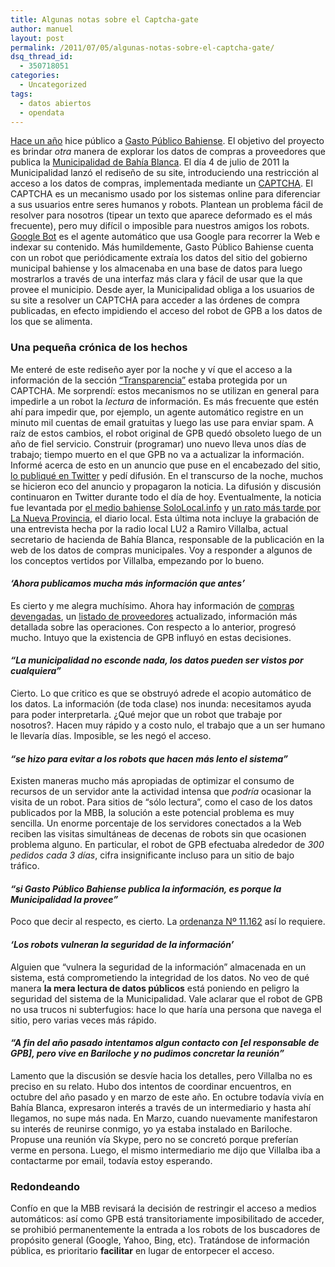 ```yaml
---
title: Algunas notas sobre el Captcha-gate
author: manuel
layout: post
permalink: /2011/07/05/algunas-notas-sobre-el-captcha-gate/
dsq_thread_id:
  - 350718051
categories:
  - Uncategorized
tags:
  - datos abiertos
  - opendata
---
```

[Hace un año][1] hice público a [Gasto Público Bahiense][2]. El objetivo del proyecto es brindar *otra* manera de explorar los datos de compras a proveedores que publica la [Municipalidad de Bahía Blanca][3]. El día 4 de julio de 2011 la Municipalidad lanzó el rediseño de su site, introduciendo una restricción al acceso a los datos de compras, implementada mediante un [CAPTCHA][4]. El CAPTCHA es un mecanismo usado por los sistemas online para diferenciar a sus usuarios entre seres humanos y robots. Plantean un problema fácil de resolver para nosotros (tipear un texto que aparece deformado es el más frecuente), pero muy difícil o imposible para nuestros amigos los robots. [Google Bot][5] es el agente automático que usa Google para recorrer la Web e indexar su contenido. Más humildemente, Gasto Público Bahiense cuenta con un robot que periódicamente extraía los datos del sitio del gobierno municipal bahiense y los almacenaba en una base de datos para luego mostrarlos a través de una interfaz más clara y fácil de usar que la que provee el municipio. Desde ayer, la Municipalidad obliga a los usuarios de su site a resolver un CAPTCHA para acceder a las órdenes de compra publicadas, en efecto impidiendo el acceso del robot de GPB a los datos de los que se alimenta.

### Una pequeña crónica de los hechos

Me enteré de este rediseño ayer por la noche y ví que el acceso a la información de la sección [&#8220;Transparencia&#8221;][6] estaba protegida por un CAPTCHA. Me sorprendí: estos mecanismos no se utilizan en general para impedirle a un robot la *lectura* de información. Es más frecuente que estén ahí para impedir que, por ejemplo, un agente automático registre en un minuto mil cuentas de email gratuitas y luego las use para enviar spam. A raíz de estos cambios, el robot original de GPB quedó obsoleto luego de un año de fiel servicio. Construir (programar) uno nuevo lleva unos días de trabajo; tiempo muerto en el que GPB no va a actualizar la información. Informé acerca de esto en un anuncio que puse en el encabezado del sitio, [lo publiqué en Twitter][7] y pedí difusión. En el transcurso de la noche, muchos se hicieron eco del anuncio y propagaron la noticia. La difusión y discusión continuaron en Twitter durante todo el día de hoy. Eventualmente, la noticia fue levantada por [el medio bahiense SoloLocal.info][8] y [un rato más tarde por La Nueva Provincia][9], el diario local. Esta última nota incluye la grabación de una entrevista hecha por la radio local LU2 a Ramiro Villalba, actual secretario de hacienda de Bahía Blanca, responsable de la publicación en la web de los datos de compras municipales. Voy a responder a algunos de los conceptos vertidos por Villalba, empezando por lo bueno.

#### *&#8216;Ahora publicamos mucha más información que antes&#8217;*

Es cierto y me alegra muchísimo. Ahora hay información de [compras devengadas][10], un [listado de proveedores][11] actualizado, información más detallada sobre las operaciones. Con respecto a lo anterior, progresó mucho. Intuyo que la existencia de GPB influyó en estas decisiones.

#### *&#8220;La municipalidad no esconde nada, los datos pueden ser vistos por cualquiera&#8221;*

Cierto. Lo que critico es que se obstruyó adrede el acopio automático de los datos. La información (de toda clase) nos inunda: necesitamos ayuda para poder interpretarla. ¿Qué mejor que un robot que trabaje por nosotros?. Hacen muy rápido y a costo nulo, el trabajo que a un ser humano le llevaría días. Imposible, se les negó el acceso.

#### *&#8220;se hizo para evitar a los robots que hacen más lento el sistema&#8221;*

Existen maneras mucho más apropiadas de optimizar el consumo de recursos de un servidor ante la actividad intensa que  *podría* ocasionar la visita de un robot. Para sitios de &#8220;sólo lectura&#8221;, como el caso de los datos publicados por la MBB, la solución a este potencial problema es muy sencilla. Un enorme porcentaje de los servidores conectados a la Web reciben las visitas simultáneas de decenas de robots sin que ocasionen problema alguno. En particular, el robot de GPB efectuaba alrededor de *300 pedidos cada 3 días*, cifra insignificante incluso para un sitio de bajo tráfico.

#### *&#8220;si Gasto Público Bahiense publica la información, es porque la Municipalidad la provee&#8221;*

Poco que decir al respecto, es cierto. La [ordenanza Nº 11.162][12] así lo requiere.

#### *&#8216;Los robots vulneran la seguridad de la información&#8217;*

Alguien que &#8220;vulnera la seguridad de la información&#8221; almacenada en un sistema, está comprometiendo la integridad de los datos. No veo de qué manera **la mera lectura de datos públicos** está poniendo en peligro la seguridad del sistema de la Municipalidad. Vale aclarar que el robot de GPB no usa trucos ni subterfugios: hace lo que haría una persona que navega el sitio, pero varias veces más rápido.

#### *&#8220;A fin del año pasado intentamos algun contacto con [el responsable de GPB], pero vive en Bariloche y no pudimos concretar la reunión&#8221;*

Lamento que la discusión se desvíe hacia los detalles, pero Villalba no es preciso en su relato. Hubo dos intentos de coordinar encuentros, en octubre del año pasado y en marzo de este año. En octubre todavía vivía en Bahía Blanca, expresaron interés a través de un intermediario y hasta ahí llegamos, no supe más nada. En Marzo, cuando nuevamente manifestaron su interés de reunirse conmigo, yo ya estaba instalado en Bariloche. Propuse una reunión vía Skype, pero no se concretó porque preferían verme en persona. Luego, el mismo intermediario me dijo que Villalba iba a contactarme por email, todavía estoy esperando.

### Redondeando

Confío en que la MBB revisará la decisión de restringir el acceso a medios automáticos: así como GPB está transitoriamente imposibilitado de acceder, se prohibió permanentemente la entrada a los robots de los buscadores de propósito general (Google, Yahoo, Bing, etc). Tratándose de información pública, es prioritario **facilitar** en lugar de entorpecer el acceso.

 [1]: http://blog.jazzido.com/2010/07/18/un-experimento-sobre-tecnologia-y-transparencia-gubernamental/
 [2]: http://gastopublicobahiense.org
 [3]: http://www.bahiablanca.gov.ar
 [4]: http://es.wikipedia.org/wiki/Captcha
 [5]: http://es.wikipedia.org/wiki/Googlebot
 [6]: http://www.bahiablanca.gov.ar/transparencia/index.php
 [7]: http://twitter.com/#!/manuelaristaran/status/88052010099802114
 [8]: http://www.sololocal.info/noticias/1-de-bahia/2845-nueva-web-municipal-impide-actualizar-gasto-publico-bahiense-.html
 [9]: http://www.lanueva.com/laciudad/nota/e81bb23acd/1/102211.html
 [10]: http://www.bahiablanca.gov.ar/compras/devengado.aspx
 [11]: http://www.bahiablanca.gov.ar/compras/proveedores.aspx
 [12]: http://webcache.googleusercontent.com/search?q=cache:szZS_CP_QZAJ:mbamac.bahiablanca.gov.ar/digesto4/Ordenanza.html%3Ford%3D11162+mendoza+bahia+blanca+%22control+activo+%22&cd=1&hl=es-419&ct=clnk&gl=ar&source=www.google.com.ar

